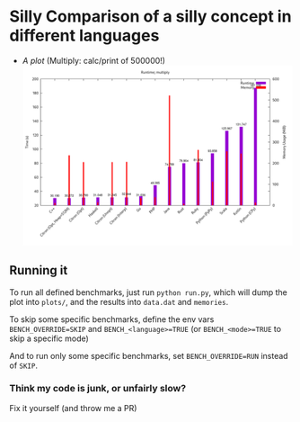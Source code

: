# Silly Comparison of a silly concept in different languages

+ _A plot_ (Multiply: calc/print of 500000!)
![#](./plots/multiply.png)

## Running it
To run all defined benchmarks, just run `python run.py`, which will dump the plot into `plots/`, and the results into `data.dat` and `memories`.

To skip some specific benchmarks, define the env vars `BENCH_OVERRIDE=SKIP` and `BENCH_<language>=TRUE` (or `BENCH_<mode>=TRUE` to skip a specific mode)

And to run only some specific benchmarks, set `BENCH_OVERRIDE=RUN` instead of `SKIP`.

### Think my code is junk, or unfairly slow?
 Fix it yourself (and throw me a PR)
